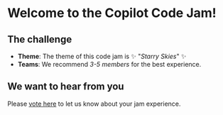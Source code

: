 # Welcome to the Copilot Code Jam! 

## The challenge

* **Theme**: The theme of this code jam is ✨ "*Starry Skies*" ✨
* **Teams**: We recommend *3-5 members* for the best experience.

## We want to hear from you

Please [vote here](https://github.com/copilot-code-jam/.github/discussions) to let us know about your jam experience.
